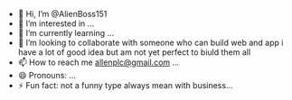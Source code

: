 - 👋 Hi, I’m @AlienBoss151
- 👀 I’m interested in ...
- 🌱 I’m currently learning ...
- 💞️ I’m looking to collaborate with someone who can build web and app i have a lot of good idea but am not yet perfect to biuld them all 
- 📫 How to reach me allenplc@gmail.com ...
- 😄 Pronouns: ...
- ⚡ Fun fact: not a funny type always mean with business...

<!---
AlienBoss151/AlienBoss151 is a ✨ special ✨ repository because its `README.md` (this file) appears on your GitHub profile.
You can click the Preview link to take a look at your changes.
--->
